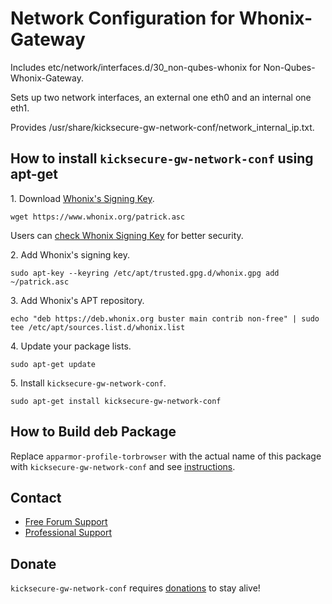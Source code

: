 # Network Configuration for Whonix-Gateway #

Includes etc/network/interfaces.d/30_non-qubes-whonix for
Non-Qubes-Whonix-Gateway.

Sets up two network interfaces, an external one eth0 and an internal one eth1.

Provides /usr/share/kicksecure-gw-network-conf/network_internal_ip.txt.
## How to install `kicksecure-gw-network-conf` using apt-get ##

1\. Download [Whonix's Signing Key]().

```
wget https://www.whonix.org/patrick.asc
```

Users can [check Whonix Signing Key](https://www.whonix.org/wiki/Whonix_Signing_Key) for better security.

2\. Add Whonix's signing key.

```
sudo apt-key --keyring /etc/apt/trusted.gpg.d/whonix.gpg add ~/patrick.asc
```

3\. Add Whonix's APT repository.

```
echo "deb https://deb.whonix.org buster main contrib non-free" | sudo tee /etc/apt/sources.list.d/whonix.list
```

4\. Update your package lists.

```
sudo apt-get update
```

5\. Install `kicksecure-gw-network-conf`.

```
sudo apt-get install kicksecure-gw-network-conf
```

## How to Build deb Package ##

Replace `apparmor-profile-torbrowser` with the actual name of this package with `kicksecure-gw-network-conf` and see [instructions](https://www.whonix.org/wiki/Dev/Build_Documentation/apparmor-profile-torbrowser).

## Contact ##

* [Free Forum Support](https://forums.whonix.org)
* [Professional Support](https://www.whonix.org/wiki/Professional_Support)

## Donate ##

`kicksecure-gw-network-conf` requires [donations](https://www.whonix.org/wiki/Donate) to stay alive!
